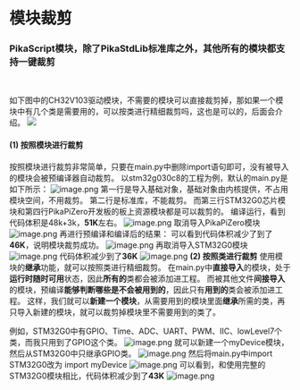 # 模块裁剪

### PikaScript模块，除了PikaStdLib标准库之外，其他所有的**模块都支持一键裁剪**
​

如下图中的CH32V103驱动模块，不需要的模块可以直接裁剪掉，那如果一个模块中有几个类是需要用的，可以按类进行精细裁剪吗，这也是可以的，后面会介绍。
![](https://cdn.nlark.com/yuque/0/2021/png/22991477/1638631568309-cbc19553-75be-4915-900a-72fe700b4d16.png#crop=0.0442&crop=0.029&crop=0.9531&crop=1&from=url&height=408&id=BHwGK&margin=%5Bobject%20Object%5D&originHeight=630&originWidth=909&originalType=binary&ratio=1&rotation=0&showTitle=false&status=done&style=none&title=&width=588)
#### (1) 按照模块进行裁剪
按照模块进行裁剪非常简单，只要在main.py中删除import语句即可，没有被导入的模块会被预编译器自动裁剪。
以stm32g030c8的工程为例，默认的main.py是如下所示：
![image.png](https://cdn.nlark.com/yuque/0/2021/png/22991477/1639281734520-d63c222e-6c15-46f6-9349-2aae5e3a22a1.png#clientId=uab51b66f-6123-4&crop=0&crop=0&crop=1&crop=1&from=paste&height=138&id=uc9933b75&margin=%5Bobject%20Object%5D&name=image.png&originHeight=275&originWidth=527&originalType=binary&ratio=1&rotation=0&showTitle=false&size=29373&status=done&style=none&taskId=u08fccc8e-5611-4b16-b461-0b6ac028624&title=&width=263.5)
第一行是导入基础对象，基础对象由内核提供，不占用模块空间，不用裁剪。
第二行是标准库，不能裁剪。
而第三行STM32G0芯片模块和第四行PikaPiZero开发板的板上资源模块都是可以裁剪的。
编译运行，看到代码体积是48k+3k，**51K**左右。
![image.png](https://cdn.nlark.com/yuque/0/2021/png/22991477/1639281670087-0edcd6a5-c1ec-4eb7-aa13-b4af6f856774.png#clientId=uab51b66f-6123-4&crop=0&crop=0&crop=1&crop=1&from=paste&height=42&id=u426872f9&margin=%5Bobject%20Object%5D&name=image.png&originHeight=60&originWidth=744&originalType=binary&ratio=1&rotation=0&showTitle=false&size=13700&status=done&style=none&taskId=u45b3a133-64c1-4e02-8806-a9946ad387e&title=&width=518)
取消导入PikaPiZero模块
![image.png](https://cdn.nlark.com/yuque/0/2021/png/22991477/1639281716434-51e185a4-bbbc-4fe6-8867-9834b0973da1.png#clientId=uab51b66f-6123-4&crop=0&crop=0&crop=1&crop=1&from=paste&height=105&id=u7c822acc&margin=%5Bobject%20Object%5D&name=image.png&originHeight=210&originWidth=536&originalType=binary&ratio=1&rotation=0&showTitle=false&size=22619&status=done&style=none&taskId=uc4ebe541-3d1a-4fa6-8b08-47ea797d4c3&title=&width=268)
再进行预编译和编译后的结果：
可以看到代码体积减少了到了**46K**，说明模块裁剪成功。
![image.png](https://cdn.nlark.com/yuque/0/2021/png/22991477/1639281815845-56657902-ab07-409e-9a3f-f0197370c37c.png#clientId=uab51b66f-6123-4&crop=0&crop=0&crop=1&crop=1&from=paste&height=33&id=u2b752396&margin=%5Bobject%20Object%5D&name=image.png&originHeight=65&originWidth=753&originalType=binary&ratio=1&rotation=0&showTitle=false&size=14886&status=done&style=none&taskId=u10568433-91a2-416f-af13-ab35b9e449c&title=&width=376.5)
再取消导入STM32G0模块
![image.png](https://cdn.nlark.com/yuque/0/2021/png/22991477/1639281843772-333666fe-d348-4616-8f39-5ab63500e3c7.png#clientId=uab51b66f-6123-4&crop=0&crop=0&crop=1&crop=1&from=paste&height=78&id=u8e613994&margin=%5Bobject%20Object%5D&name=image.png&originHeight=156&originWidth=513&originalType=binary&ratio=1&rotation=0&showTitle=false&size=16390&status=done&style=none&taskId=ub1b6884d-b66f-474d-b69c-9d6da6928c4&title=&width=256.5)
代码体积减少到了**36K**
![image.png](https://cdn.nlark.com/yuque/0/2021/png/22991477/1639281899582-c0e013e7-9e75-4faf-8c68-d6c2193a030f.png#clientId=uab51b66f-6123-4&crop=0&crop=0&crop=1&crop=1&from=paste&height=42&id=uf4f61b6b&margin=%5Bobject%20Object%5D&name=image.png&originHeight=84&originWidth=767&originalType=binary&ratio=1&rotation=0&showTitle=false&size=18001&status=done&style=none&taskId=u2fe203ec-72fb-462b-80b1-c1b3f8e349d&title=&width=383.5)
**(2) 按照类进行裁剪**
使用模块的**继承**功能，就可以按照类进行精细裁剪。
在main.py中**直接导入**的模块，处于**运行时随时可用**状态，因此**所有的**类都会被添加进工程。
而被其他文件**间接导入**的模块，预编译**能够判断哪些是不会被用到的**，因此只有**用到的**类会被添加进工程。
这样，我们就可以**新建一个模块**，从需要用到的模块里面**继承**所需的类，再只导入新建的模块，就可以裁剪掉模块里不需要用到的类了。
​

例如，STM32G0中有GPIO、Time、ADC、UART、PWM、IIC、lowLevel7个类，而我只用到了GPIO这个类。
![image.png](https://cdn.nlark.com/yuque/0/2021/png/22991477/1639282316919-0450c010-004a-4d84-891a-14a6d0537e11.png#clientId=uab51b66f-6123-4&crop=0&crop=0&crop=1&crop=1&from=paste&height=377&id=u61d95c30&margin=%5Bobject%20Object%5D&name=image.png&originHeight=754&originWidth=922&originalType=binary&ratio=1&rotation=0&showTitle=false&size=93924&status=done&style=none&taskId=u6a0bc6df-62be-4a19-921b-4232eec3eda&title=&width=461)
就可以新建一个myDevice模块，然后从STM32G0中只继承GPIO类。
![image.png](https://cdn.nlark.com/yuque/0/2021/png/22991477/1639282420803-e73a65a4-2cd2-4bec-bb88-2cb2eae8cede.png#clientId=uab51b66f-6123-4&crop=0&crop=0&crop=1&crop=1&from=paste&height=160&id=ud7564fd2&margin=%5Bobject%20Object%5D&name=image.png&originHeight=320&originWidth=704&originalType=binary&ratio=1&rotation=0&showTitle=false&size=32308&status=done&style=none&taskId=u11446443-a048-48d2-b539-59b561f641b&title=&width=352)
然后将main.py中import STM32G0改为 import myDevice
![image.png](https://cdn.nlark.com/yuque/0/2021/png/22991477/1639282444794-6ca987a5-05f6-4377-af99-718985fae914.png#clientId=uab51b66f-6123-4&crop=0&crop=0&crop=1&crop=1&from=paste&height=127&id=u29f268bf&margin=%5Bobject%20Object%5D&name=image.png&originHeight=254&originWidth=524&originalType=binary&ratio=1&rotation=0&showTitle=false&size=28923&status=done&style=none&taskId=ucb98290c-3cf7-4140-938b-f92151f8d60&title=&width=262)
可以看到，和使用完整的STM32G0模块相比，代码体积减少到了**43K**
![image.png](https://cdn.nlark.com/yuque/0/2021/png/22991477/1639282647369-def83056-27c9-4d35-82f8-2720d9ae0767.png#clientId=uab51b66f-6123-4&crop=0&crop=0&crop=1&crop=1&from=paste&height=40&id=u64d92dd6&margin=%5Bobject%20Object%5D&name=image.png&originHeight=80&originWidth=742&originalType=binary&ratio=1&rotation=0&showTitle=false&size=17829&status=done&style=none&taskId=u67fbb660-279a-4536-80e7-37477bc90dd&title=&width=371)
